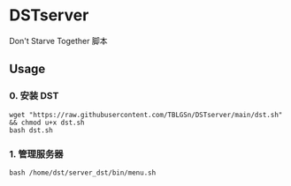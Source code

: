 # DSTserver
Don't Starve Together 脚本
## Usage
### 0. 安装 DST
```shell
wget "https://raw.githubusercontent.com/TBLGSn/DSTserver/main/dst.sh" && chmod u+x dst.sh
bash dst.sh
```
### 1. 管理服务器
```shell
bash /home/dst/server_dst/bin/menu.sh
```
